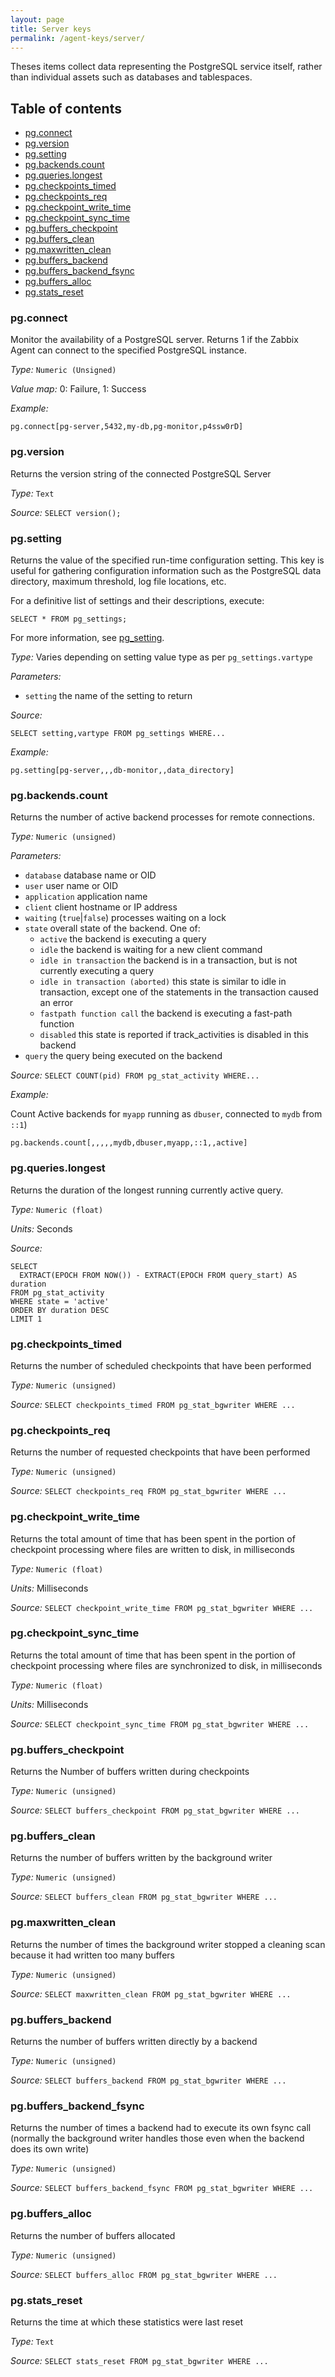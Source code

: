 ```yaml
---
layout: page
title: Server keys
permalink: /agent-keys/server/
---
```


Theses items collect data representing the PostgreSQL service itself, rather
than individual assets such as databases and tablespaces.


## Table of contents

* [pg.connect](#pgconnect)
* [pg.version](#pgversion)
* [pg.setting](#pgsetting)
* [pg.backends.count](#pgbackendscount)
* [pg.queries.longest](#pgquerieslongest)
* [pg.checkpoints_timed](#pgcheckpointstimed)
* [pg.checkpoints_req](#pgcheckpointsreq)
* [pg.checkpoint_write_time](#pgcheckpointwritetime)
* [pg.checkpoint_sync_time](#pgcheckpointsynctime)
* [pg.buffers_checkpoint](#pgbufferscheckpoint)
* [pg.buffers_clean](#pgbuffersclean)
* [pg.maxwritten_clean](#pgmaxwrittenclean)
* [pg.buffers_backend](#pgbuffersbackend)
* [pg.buffers_backend_fsync](#pgbuffersbackendfsync)
* [pg.buffers_alloc](#pgbuffersalloc)
* [pg.stats_reset](#pgstatsreset)

### pg.connect

Monitor the availability of a PostgreSQL server. Returns 1 if the Zabbix Agent
can connect to the specified PostgreSQL instance.

*Type:* `Numeric (Unsigned)`

*Value map:* 0: Failure, 1: Success

*Example:*
    
    pg.connect[pg-server,5432,my-db,pg-monitor,p4ssw0rD]


### pg.version

Returns the version string of the connected PostgreSQL Server

*Type:* `Text`  

*Source:* `SELECT version();`

### pg.setting

Returns the value of the specified run-time configuration setting. This key is
useful for gathering configuration information such as the PostgreSQL data
directory, maximum threshold, log file locations, etc.

For a definitive list of settings and their descriptions, execute:

    SELECT * FROM pg_settings;

For more information, see [pg_setting](http://www.postgresql.org/docs/9.4/static/view-pg-settings.html).

*Type:* Varies depending on setting value type as per `pg_settings.vartype`

*Parameters:*

  * `setting` the name of the setting to return

*Source:* 
    
    SELECT setting,vartype FROM pg_settings WHERE...

*Example:*

    pg.setting[pg-server,,,db-monitor,,data_directory]


### pg.backends.count

Returns the number of active backend processes for remote connections.

*Type:* `Numeric (unsigned)`

*Parameters:*

  * `database` database name or OID
  * `user` user name or OID
  * `application` application name
  * `client` client hostname or IP address
  * `waiting` (`true`\|`false`) processes waiting on a lock
  * `state` overall state of the backend. One of:
    * `active` the backend is executing a query
    * `idle` the backend is waiting for a new client command
    * `idle in transaction` the backend is in a transaction, but is not
      currently executing a query
    * `idle in transaction (aborted)` this state is similar to idle in
      transaction, except one of the statements in the transaction caused an
      error
    * `fastpath function call` the backend is executing a fast-path function
    * `disabled` this state is reported if track_activities is disabled in
      this backend
  * `query` the query being executed on the backend

*Source:* `SELECT COUNT(pid) FROM pg_stat_activity WHERE...`

*Example:* 

Count Active backends for `myapp` running as `dbuser`, connected to
`mydb` from `::1`)

    pg.backends.count[,,,,,mydb,dbuser,myapp,::1,,active]


### pg.queries.longest

Returns the duration of the longest running currently active query.

*Type:* `Numeric (float)`

*Units:* Seconds

*Source:*

    SELECT
      EXTRACT(EPOCH FROM NOW()) - EXTRACT(EPOCH FROM query_start) AS duration
	FROM pg_stat_activity
	WHERE state = 'active'
	ORDER BY duration DESC
	LIMIT 1


### pg.checkpoints_timed

Returns the number of scheduled checkpoints that have been performed

*Type:* `Numeric (unsigned)`

*Source:* `SELECT checkpoints_timed FROM pg_stat_bgwriter WHERE ...`
    

### pg.checkpoints_req

Returns the number of requested checkpoints that have been performed

*Type:* `Numeric (unsigned)`

*Source:* `SELECT checkpoints_req FROM pg_stat_bgwriter WHERE ...`
  

### pg.checkpoint_write_time

Returns the total amount of time that has been spent in the portion of
checkpoint processing where files are written to disk, in milliseconds

*Type:* `Numeric (float)`

*Units:* Milliseconds

*Source:* `SELECT checkpoint_write_time FROM pg_stat_bgwriter WHERE ...`
  

### pg.checkpoint_sync_time

Returns the total amount of time that has been spent in the portion of
checkpoint processing where files are synchronized to disk, in milliseconds

*Type:* `Numeric (float)`

*Units:* Milliseconds

*Source:* `SELECT checkpoint_sync_time FROM pg_stat_bgwriter WHERE ...`
    

### pg.buffers_checkpoint

Returns the Number of buffers written during checkpoints

*Type:* `Numeric (unsigned)`

*Source:* `SELECT buffers_checkpoint FROM pg_stat_bgwriter WHERE ...`


### pg.buffers_clean

Returns the number of buffers written by the background writer

*Type:* `Numeric (unsigned)`

*Source:* `SELECT buffers_clean FROM pg_stat_bgwriter WHERE ...`

 
### pg.maxwritten_clean

Returns the number of times the background writer stopped a cleaning scan
because it had written too many buffers

*Type:* `Numeric (unsigned)`

*Source:* `SELECT maxwritten_clean FROM pg_stat_bgwriter WHERE ...`


### pg.buffers_backend

Returns the number of buffers written directly by a backend

*Type:* `Numeric (unsigned)`

*Source:* `SELECT buffers_backend FROM pg_stat_bgwriter WHERE ...`


### pg.buffers_backend_fsync

Returns the number of times a backend had to execute its own fsync call
(normally the background writer handles those even when the backend does
its own write)

*Type:* `Numeric (unsigned)`

*Source:* `SELECT buffers_backend_fsync FROM pg_stat_bgwriter WHERE ...`


### pg.buffers_alloc

Returns the number of buffers allocated

*Type:* `Numeric (unsigned)`

*Source:* `SELECT buffers_alloc FROM pg_stat_bgwriter WHERE ...`

    
### pg.stats_reset

Returns the time at which these statistics were last reset

*Type:* `Text`

*Source:* `SELECT stats_reset FROM pg_stat_bgwriter WHERE ...`
